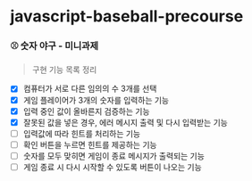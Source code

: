 # javascript-baseball-precourse

### ⚾️ 숫자 야구 - 미니과제

> 구현 기능 목록 정리

- [x] 컴퓨터가 서로 다른 임의의 수 3개를 선택
- [x] 게임 플레이어가 3개의 숫자를 입력하는 기능
- [x] 입력 중인 값이 올바른지 검증하는 기능
- [x] 잘못된 값을 넣은 경우, 에러 메시지 출력 및 다시 입력받는 기능
- [ ] 입력값에 따라 힌트를 처리하는 기능
- [ ] 확인 버튼을 누르면 힌트를 제공하는 기능
- [ ] 숫자를 모두 맞히면 게임이 종료 메시지가 출력되는 기능
- [ ] 게임 종료 시 다시 시작할 수 있도록 버튼이 나오는 기능